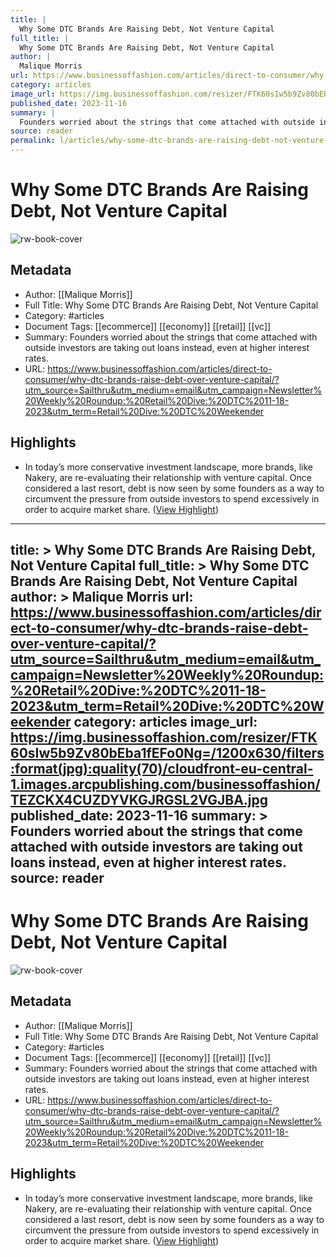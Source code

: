 ```yaml
---
title: |
  Why Some DTC Brands Are Raising Debt, Not Venture Capital
full_title: |
  Why Some DTC Brands Are Raising Debt, Not Venture Capital
author: |
  Malique Morris
url: https://www.businessoffashion.com/articles/direct-to-consumer/why-dtc-brands-raise-debt-over-venture-capital/?utm_source=Sailthru&utm_medium=email&utm_campaign=Newsletter%20Weekly%20Roundup:%20Retail%20Dive:%20DTC%2011-18-2023&utm_term=Retail%20Dive:%20DTC%20Weekender
category: articles
image_url: https://img.businessoffashion.com/resizer/FTK60sIw5b9Zv80bEba1fEFo0Ng=/1200x630/filters:format(jpg):quality(70)/cloudfront-eu-central-1.images.arcpublishing.com/businessoffashion/TEZCKX4CUZDYVKGJRGSL2VGJBA.jpg
published_date: 2023-11-16
summary: |
  Founders worried about the strings that come attached with outside investors are taking out loans instead, even at higher interest rates.
source: reader
permalink: l/articles/why-some-dtc-brands-are-raising-debt-not-venture-capital
---
```

# Why Some DTC Brands Are Raising Debt, Not Venture Capital

![rw-book-cover](https://img.businessoffashion.com/resizer/FTK60sIw5b9Zv80bEba1fEFo0Ng=/1200x630/filters:format(jpg):quality(70)/cloudfront-eu-central-1.images.arcpublishing.com/businessoffashion/TEZCKX4CUZDYVKGJRGSL2VGJBA.jpg)

## Metadata
- Author: [[Malique Morris]]
- Full Title: Why Some DTC Brands Are Raising Debt, Not Venture Capital
- Category: #articles
- Document Tags: [[ecommerce]] [[economy]] [[retail]] [[vc]] 
- Summary: Founders worried about the strings that come attached with outside investors are taking out loans instead, even at higher interest rates.
- URL: https://www.businessoffashion.com/articles/direct-to-consumer/why-dtc-brands-raise-debt-over-venture-capital/?utm_source=Sailthru&utm_medium=email&utm_campaign=Newsletter%20Weekly%20Roundup:%20Retail%20Dive:%20DTC%2011-18-2023&utm_term=Retail%20Dive:%20DTC%20Weekender

## Highlights
- In today’s more conservative investment landscape, more brands, like Nakery, are re-evaluating their relationship with venture capital. Once considered a last resort, debt is now seen by some founders as a way to circumvent the pressure from outside investors to spend excessively in order to acquire market share. ([View Highlight](https://read.readwise.io/read/01hfvapkerkbx8tej26nj95efr))


---
title: >
  Why Some DTC Brands Are Raising Debt, Not Venture Capital
full_title: >
  Why Some DTC Brands Are Raising Debt, Not Venture Capital
author: >
  Malique Morris
url: https://www.businessoffashion.com/articles/direct-to-consumer/why-dtc-brands-raise-debt-over-venture-capital/?utm_source=Sailthru&utm_medium=email&utm_campaign=Newsletter%20Weekly%20Roundup:%20Retail%20Dive:%20DTC%2011-18-2023&utm_term=Retail%20Dive:%20DTC%20Weekender
category: articles
image_url: https://img.businessoffashion.com/resizer/FTK60sIw5b9Zv80bEba1fEFo0Ng=/1200x630/filters:format(jpg):quality(70)/cloudfront-eu-central-1.images.arcpublishing.com/businessoffashion/TEZCKX4CUZDYVKGJRGSL2VGJBA.jpg
published_date: 2023-11-16
summary: >
  Founders worried about the strings that come attached with outside investors are taking out loans instead, even at higher interest rates.
source: reader
---
# Why Some DTC Brands Are Raising Debt, Not Venture Capital

![rw-book-cover](https://img.businessoffashion.com/resizer/FTK60sIw5b9Zv80bEba1fEFo0Ng=/1200x630/filters:format(jpg):quality(70)/cloudfront-eu-central-1.images.arcpublishing.com/businessoffashion/TEZCKX4CUZDYVKGJRGSL2VGJBA.jpg)

## Metadata
- Author: [[Malique Morris]]
- Full Title: Why Some DTC Brands Are Raising Debt, Not Venture Capital
- Category: #articles
- Document Tags: [[ecommerce]] [[economy]] [[retail]] [[vc]] 
- Summary: Founders worried about the strings that come attached with outside investors are taking out loans instead, even at higher interest rates.
- URL: https://www.businessoffashion.com/articles/direct-to-consumer/why-dtc-brands-raise-debt-over-venture-capital/?utm_source=Sailthru&utm_medium=email&utm_campaign=Newsletter%20Weekly%20Roundup:%20Retail%20Dive:%20DTC%2011-18-2023&utm_term=Retail%20Dive:%20DTC%20Weekender

## Highlights
- In today’s more conservative investment landscape, more brands, like Nakery, are re-evaluating their relationship with venture capital. Once considered a last resort, debt is now seen by some founders as a way to circumvent the pressure from outside investors to spend excessively in order to acquire market share. ([View Highlight](https://read.readwise.io/read/01hfvapkerkbx8tej26nj95efr))


